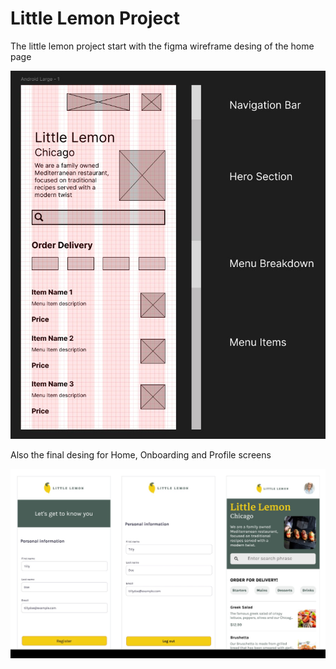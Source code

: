 # Little Lemon Project
The little lemon project start with the figma wireframe desing of the home page

![Figma Wireframe](home_wireframe.jpg)

Also the final desing for Home, Onboarding and Profile screens

![Figma Wireframe](final_desing.jpg)